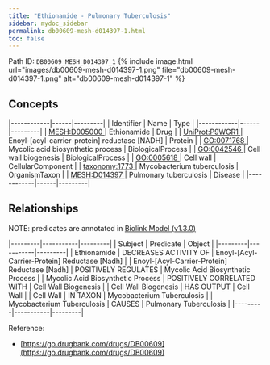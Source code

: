 ```yaml
---
title: "Ethionamide - Pulmonary Tuberculosis"
sidebar: mydoc_sidebar
permalink: db00609-mesh-d014397-1.html
toc: false 
---
```



Path ID: `DB00609_MESH_D014397_1`
{% include image.html url="images/db00609-mesh-d014397-1.png" file="db00609-mesh-d014397-1.png" alt="db00609-mesh-d014397-1" %}

## Concepts

|------------|------|---------|
| Identifier | Name | Type    |
|------------|------|---------|
| <a href="https://identifiers.org/MESH:D005000">MESH:D005000 </a> | Ethionamide | Drug |
| <a href="https://identifiers.org/UniProt:P9WGR1">UniProt:P9WGR1 </a> | Enoyl-[acyl-carrier-protein] reductase [NADH] | Protein |
| <a href="https://identifiers.org/GO:0071768">GO:0071768 </a> | Mycolic acid biosynthetic process | BiologicalProcess |
| <a href="https://identifiers.org/GO:0042546">GO:0042546 </a> | Cell wall biogenesis | BiologicalProcess |
| <a href="https://identifiers.org/GO:0005618">GO:0005618 </a> | Cell wall | CellularComponent |
| <a href="https://identifiers.org/taxonomy:1773">taxonomy:1773 </a> | Mycobacterium tuberculosis | OrganismTaxon |
| <a href="https://identifiers.org/MESH:D014397">MESH:D014397 </a> | Pulmonary tuberculosis | Disease |
|------------|------|---------|

## Relationships


NOTE: predicates are annotated in <a href="https://github.com/biolink/biolink-model/releases/tag/v1.3.0">Biolink Model (v1.3.0)</a>

|---------|-----------|---------|
| Subject | Predicate | Object  |
|---------|-----------|---------|
| Ethionamide | DECREASES ACTIVITY OF | Enoyl-[Acyl-Carrier-Protein] Reductase [Nadh] |
| Enoyl-[Acyl-Carrier-Protein] Reductase [Nadh] | POSITIVELY REGULATES | Mycolic Acid Biosynthetic Process |
| Mycolic Acid Biosynthetic Process | POSITIVELY CORRELATED WITH | Cell Wall Biogenesis |
| Cell Wall Biogenesis | HAS OUTPUT | Cell Wall |
| Cell Wall | IN TAXON | Mycobacterium Tuberculosis |
| Mycobacterium Tuberculosis | CAUSES | Pulmonary Tuberculosis |
|---------|-----------|---------|

Reference: 
  - [https://go.drugbank.com/drugs/DB00609](https://go.drugbank.com/drugs/DB00609)
